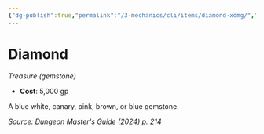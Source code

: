 ```yaml
---
{"dg-publish":true,"permalink":"/3-mechanics/cli/items/diamond-xdmg/","tags":["ttrpg-cli/compendium/src/5e/xdmg","ttrpg-cli/item/gear/treasure-gemstone","ttrpg-cli/item/rarity/none"],"created":"2025-02-22T12:02:28.201-05:00","updated":"2025-02-26T17:46:13.907-05:00"}
---
```


# Diamond
*Treasure (gemstone)*  


- **Cost**: 5,000 gp

A blue white, canary, pink, brown, or blue gemstone.

*Source: Dungeon Master's Guide (2024) p. 214*